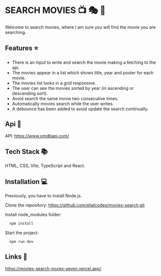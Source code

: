 # SEARCH MOVIES :tv: :performing_arts: :movie_camera: 

Welcome to search movies, where I am sure you will find the movie you are searching.  


## Features :star:

- There is an input to write and search the movie making a fetching to the api.
- The movies appear in a list which shows title, year and poster for each movie.
- The movies list looks in a grid responsive.
- The user can see the movies sorted by year (in ascending or descending sort).
- Avoid search the same movie two consecutive times.
- Automatically movies search while the user writes.
- A debounce has been added to avoid update the search continually.


## Api 🔗

API: https://www.omdbapi.com/


## Tech Stack 📚

HTML, CSS, Vite, TypeScript and React.


## Installation 💻

Previously, you have to install Node.js.

Clone the repository: https://github.com/elialcodes/movies-search.git

Install node_modules folder:

```bash
  npm install
```

Start the project:

```bash
  npm run dev
```


## Links 🔗

https://movies-search-murex-seven.vercel.app/

